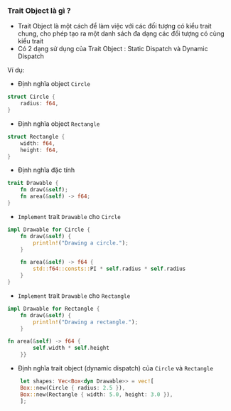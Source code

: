 ### Trait Object là gì ?

+ Trait Object là một cách để làm việc với các đối tượng có kiểu trait chung, cho phép tạo ra một danh sách đa dạng các đối tượng có cùng kiểu trait
+ Có 2 dạng sử dụng của Trait Object : Static Dispatch và Dynamic Dispatch

Ví dụ:

+ Định nghĩa object `Circle`

```rust
struct Circle {
    radius: f64,
}
```

+ Định nghĩa object `Rectangle`

```rust
struct Rectangle {
    width: f64,
    height: f64,
}
```

+ Định nghĩa đặc tính 

```rust
trait Drawable {
    fn draw(&self);
    fn area(&self) -> f64;
}
```

+ `Implement` trait `Drawable` cho `Circle`

```rust
impl Drawable for Circle {
    fn draw(&self) {
        println!("Drawing a circle.");
    }

    fn area(&self) -> f64 {
        std::f64::consts::PI * self.radius * self.radius
    }
}

```

+ `Implement` trait `Drawable` cho `Rectangle`

```rust
impl Drawable for Rectangle {
    fn draw(&self) {
        println!("Drawing a rectangle.");
    }

fn area(&self) -> f64 {
        self.width * self.height
    }}

```

+ Định nghĩa trait object (dynamic dispatch) của `Circle` và `Rectangle`

```rust
    let shapes: Vec<Box<dyn Drawable>> = vec![
    Box::new(Circle { radius: 2.5 }),
    Box::new(Rectangle { width: 5.0, height: 3.0 }),
    ];

```







